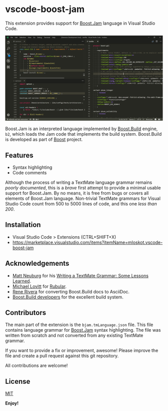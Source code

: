 # vscode-boost-jam

This extension provides support for [Boost.Jam](http://boost.org/build/)
language in Visual Studio Code.

![screenshot](images/screenshot.png)

Boost.Jam is an interpreted language implemented by [Boost.Build](http://boost.org/build/)
engine, `b2`, which loads the Jam code that implements the build system.
Boost.Build is developed as part of [Boost](https://boost.org) project.

## Features

- Syntax highlighting
- Code comments

Although the process of writing a TextMate language grammar remains
*poorly documented*, this is a *brave* first attempt to provide
a minimal usable support for Boost.Jam. By no means, it is free from
bugs or covers all elements of Boost.Jam language. Non-trivial TextMate
grammars for Visual Studio Code count from 500 to 5000 lines of code,
and this one *less than 200*.

## Installation

- Visual Studio Code > Extensions (CTRL+SHIFT+X)
- https://marketplace.visualstudio.com/items?itemName=mloskot.vscode-boost-jam

## Acknowledgements

- [Matt Neuburg](https://github.com/mattneub) for his [Writing a TextMate Grammar: Some Lessons Learned](http://www.apeth.com/nonblog/stories/textmatebundle.html).
- [Michael Lovitt](http://www.lovitt.net) for [Rubular](http://www.rubular.com/).
- [Rene Rivera](https://github.com/grafikrobot/) for converting Boost.Build docs to AsciiDoc.
- [Boost.Build developers](https://github.com/boostorg/build) for the excellent build system.

## Contributors

The main part of the extension is the `bjam.tmLanguage.json` file.
This file contains language grammar for [Boost.Jam](http://boost.org/build/) syntax highlighting.
The file was written from scratch and not converted from any existing TextMate grammar.

If you want to provide a fix or improvement, awesome!
Please improve the file and create a pull request against this git repository.

All contributions are welcome!

## License

[MIT](https://github.com/twxs/vs.language.cmake/blob/master/LICENSE)

**Enjoy!**
